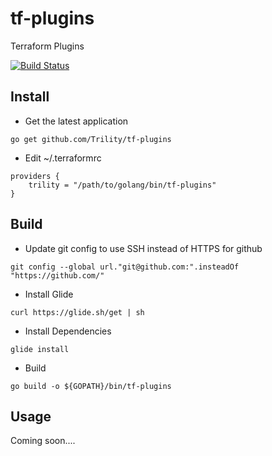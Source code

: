 # tf-plugins
Terraform Plugins

[![Build Status](https://travis-ci.org/Trility/tf-plugins.svg?branch=master)](https://travis-ci.org/Trility/tf-plugins)

## Install

* Get the latest application
```
go get github.com/Trility/tf-plugins
```
* Edit ~/.terraformrc
```
providers {
    trility = "/path/to/golang/bin/tf-plugins"
}
```

## Build

* Update git config to use SSH instead of HTTPS for github
```
git config --global url."git@github.com:".insteadOf "https://github.com/"
```
* Install Glide
```
curl https://glide.sh/get | sh
```
* Install Dependencies
```
glide install
```
* Build
```
go build -o ${GOPATH}/bin/tf-plugins
```

## Usage
Coming soon....
